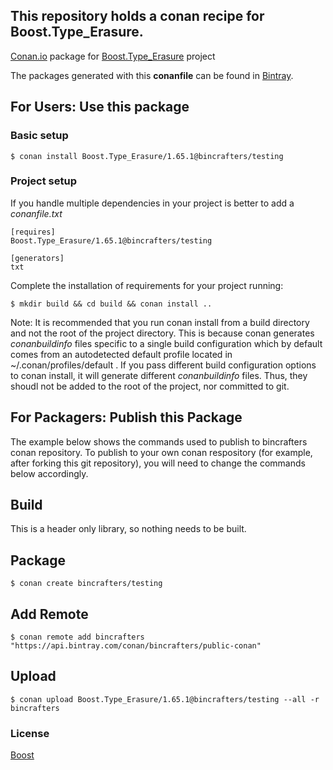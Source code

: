 ## This repository holds a conan recipe for Boost.Type_Erasure.

[Conan.io](https://conan.io) package for [Boost.Type_Erasure](https://github.com/Boostorg/Type_Erasure) project

The packages generated with this **conanfile** can be found in [Bintray](https://bintray.com/bincrafters/public-conan/Boost.Type_Erasure%3Abincrafters).

## For Users: Use this package

### Basic setup

    $ conan install Boost.Type_Erasure/1.65.1@bincrafters/testing

### Project setup

If you handle multiple dependencies in your project is better to add a *conanfile.txt*

    [requires]
    Boost.Type_Erasure/1.65.1@bincrafters/testing

    [generators]
    txt

Complete the installation of requirements for your project running:</small></span>

    $ mkdir build && cd build && conan install ..
	
Note: It is recommended that you run conan install from a build directory and not the root of the project directory.  This is because conan generates *conanbuildinfo* files specific to a single build configuration which by default comes from an autodetected default profile located in ~/.conan/profiles/default .  If you pass different build configuration options to conan install, it will generate different *conanbuildinfo* files.  Thus, they shoudl not be added to the root of the project, nor committed to git. 

## For Packagers: Publish this Package

The example below shows the commands used to publish to bincrafters conan repository. To publish to your own conan respository (for example, after forking this git repository), you will need to change the commands below accordingly. 

## Build  

This is a header only library, so nothing needs to be built.

## Package 

    $ conan create bincrafters/testing
	
## Add Remote

	$ conan remote add bincrafters "https://api.bintray.com/conan/bincrafters/public-conan"

## Upload

    $ conan upload Boost.Type_Erasure/1.65.1@bincrafters/testing --all -r bincrafters

### License
[Boost](LICENSE)
